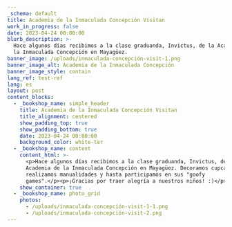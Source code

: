 ```yaml
---
_schema: default
title: Academia de la Inmaculada Concepción Visitan
work_in_progress: false
date: 2023-04-24 00:00:00
blurb_description: >-
  Hace algunos días recibimos a la clase graduanda, Invictus, de la Academia de
  la Inmaculada Concepción en Mayagüez.
banner_image: /uploads/inmaculada-concepción-visit-1.png
banner_image_alt: Academia de la Inmaculada Concepción
banner_image_style: contain
lang_ref: test-ref
lang: es
layout: post
content_blocks:
  - _bookshop_name: simple_header
    title: Academia de la Inmaculada Concepción Visitan
    title_alignment: centered
    show_padding_top: true
    show_padding_bottom: true
    date: 2023-04-24 00:00:00
    background_color: white-ter
  - _bookshop_name: content
    content_html: >-
      <p>Hace algunos días recibimos a la clase graduanda, Invictus, de la
      Academia de la Inmaculada Concepción en Mayagüez. Decoramos cupcakes,
      realizamos manualidades y hasta participamos en sus "goofy
      games".</p><p>¡Gracias por traer alegría a nuestros niños! :)</p>
    show_container: true
  - _bookshop_name: photo_grid
    photos:
      - /uploads/inmaculada-concepción-visit-1-1.png
      - /uploads/inmaculada-concepción-visit-2.png
---
```

